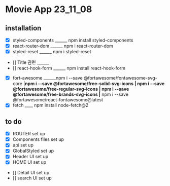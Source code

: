# Movie App 23_11_08

## installation
- [X] styled-components ______  npm install styled-components
- [X] react-router-dom ______ npm i react-router-dom
- [X] styled-reset ______ npm i styled-reset
- [] Title 관련 ______ 
- [] react-hook-form ______ npm install react-hook-form
- [x] fort-awesome ______npm i --save @fortawesome/fontawesome-svg-core
		  |____npm i --save @fortawesome/free-solid-svg-icons
		  |    npm i --save @fortawesome/free-regular-svg-icons
		  |    npm i --save @fortawesome/free-brands-svg-icons
	  	  |____ npm i --save @fortawesome/react-fontawesome@latest
- [X] fetch ____ npm install node-fetch@2 

## to do 
- [X] ROUTER set up
- [X] Components files set up
- [X] api set up
- [X] GlobalStyled set up
- [X] Header UI set up
- [X] HOME UI set up
- [] Detail UI set up
- [] search UI set up
